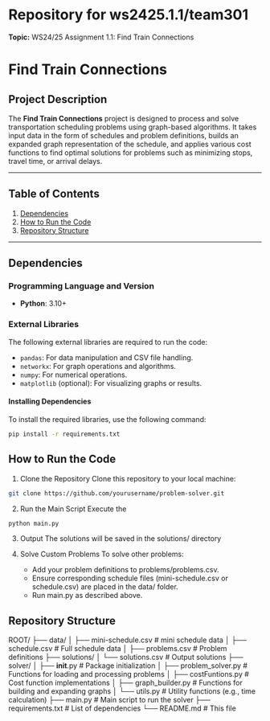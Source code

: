 # Repository for ws2425.1.1/team301

**Topic:** WS24/25 Assignment 1.1: Find Train Connections

# Find Train Connections

## Project Description

The **Find Train Connections** project is designed to process and solve transportation scheduling problems using graph-based algorithms. It takes input data in the form of schedules and problem definitions, builds an expanded graph representation of the schedule, and applies various cost functions to find optimal solutions for problems such as minimizing stops, travel time, or arrival delays.

---

## Table of Contents
1. [Dependencies](#dependencies)
2. [How to Run the Code](#how-to-run-the-code)
3. [Repository Structure](#repository-structure)

---

## Dependencies

### Programming Language and Version
- **Python**: 3.10+

### External Libraries
The following external libraries are required to run the code:

- `pandas`: For data manipulation and CSV file handling.
- `networkx`: For graph operations and algorithms.
- `numpy`: For numerical operations.
- `matplotlib` (optional): For visualizing graphs or results.

#### Installing Dependencies
To install the required libraries, use the following command:

```bash
pip install -r requirements.txt
```


## How to Run the Code

1.	Clone the Repository
Clone this repository to your local machine:
```bash
git clone https://github.com/yourusername/problem-solver.git
```

2.	Run the Main Script
Execute the 
```bash
python main.py
```

3.	Output
The solutions will be saved in the solutions/ directory

4.	Solve Custom Problems
To solve other problems:
	-	Add your problem definitions to problems/problems.csv.
	-	Ensure corresponding schedule files (mini-schedule.csv or schedule.csv) are placed in the data/ folder.
	-	Run main.py as described above.


## Repository Structure

ROOT/
├── data/
│   ├── mini-schedule.csv        # mini schedule data
│   ├── schedule.csv             # Full schedule data
│   ├── problems.csv             # Problem definitions
├── solutions/
│   └── solutions.csv  # Output solutions
├── solver/
│   ├── __init__.py              # Package initialization
│   ├── problem_solver.py        # Functions for loading and processing problems
│   ├── costFuntions.py          # Cost function implementations
│   ├── graph_builder.py         # Functions for building and expanding graphs
│   └── utils.py                 # Utility functions (e.g., time calculation)
├── main.py                      # Main script to run the solver
├── requirements.txt             # List of dependencies
└── README.md                    # This file